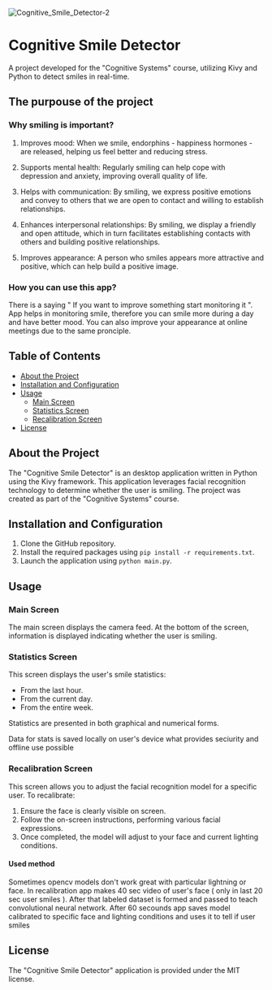 ![Cognitive_Smile_Detector-2](https://github.com/p3choco/CognitiveSystemsProject/assets/62072811/211d00d8-4d2c-49a6-b861-efa5fe64287d)


# Cognitive Smile Detector

A project developed for the "Cognitive Systems" course, utilizing Kivy and Python to detect smiles in real-time.

## The purpouse of the project 

### Why smiling is important?

1. Improves mood: When we smile, endorphins - happiness hormones - are released, helping us feel better and reducing stress.
   
2. Supports mental health: Regularly smiling can help cope with depression and anxiety, improving overall quality of life.
   
3. Helps with communication: By smiling, we express positive emotions and convey to others that we are open to contact and willing to establish relationships.
   
4. Enhances interpersonal relationships: By smiling, we display a friendly and open attitude, which in turn facilitates establishing contacts with others and building positive relationships.
   
5. Improves appearance: A person who smiles appears more attractive and positive, which can help build a positive image.

### How you can use this app? 

There is a saying " If you want to improve something start monitoring it ". App helps in monitoring smile, therefore you can smile more during a day and have better mood. You can also improve your appearance at online meetings due to the same pronciple. 


## Table of Contents
- [About the Project](#about-the-project)
- [Installation and Configuration](#installation-and-configuration)
- [Usage](#usage)
  * [Main Screen](#main-screen)
  * [Statistics Screen](#statistics-screen)
  * [Recalibration Screen](#recalibration-screen)
- [License](#license)

## About the Project
The "Cognitive Smile Detector" is an desktop application written in Python using the Kivy framework. This application leverages facial recognition technology to determine whether the user is smiling. The project was created as part of the "Cognitive Systems" course.

## Installation and Configuration
1. Clone the GitHub repository.
2. Install the required packages using `pip install -r requirements.txt`.
3. Launch the application using `python main.py`.

## Usage
### Main Screen
The main screen displays the camera feed. At the bottom of the screen, information is displayed indicating whether the user is smiling.

### Statistics Screen
This screen displays the user's smile statistics:
- From the last hour.
- From the current day.
- From the entire week.

Statistics are presented in both graphical and numerical forms.

Data for stats is saved locally on user's device what provides seciurity and offline use possible

### Recalibration Screen
This screen allows you to adjust the facial recognition model for a specific user. To recalibrate:
1. Ensure the face is clearly visible on screen.
2. Follow the on-screen instructions, performing various facial expressions.
3. Once completed, the model will adjust to your face and current lighting conditions.

#### Used method
Sometimes opencv models don't work great with particular lightning or face. In recalibration app makes 40 sec video of user's face ( only in last 20 sec user smiles ). After that labeled dataset is formed and passed to teach convolutional neural network.
After 60 secounds app saves model calibrated to specific face and lighting conditions and uses it to tell if user smiles

## License
The "Cognitive Smile Detector" application is provided under the MIT license. 
